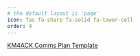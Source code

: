 ```yaml
---
# the default layout is 'page'
icon: fas fa-sharp fa-solid fa-tower-cell
order: 4
---
```



[KM4ACK Comms Plan Template](files/ar/comms-plan-template.zip)


